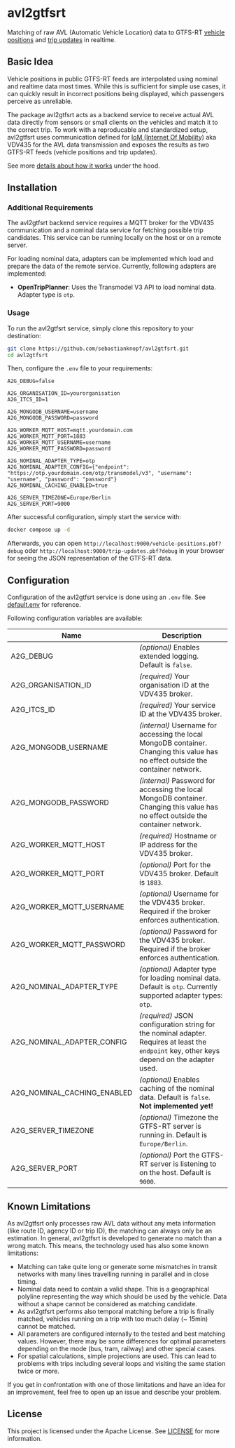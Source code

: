 # avl2gtfsrt
Matching of raw AVL (Automatic Vehicle Location) data to GTFS-RT [vehicle positions](https://gtfs.org/documentation/realtime/reference/#message-vehicleposition) and [trip updates](https://gtfs.org/documentation/realtime/reference/#message-tripupdate) in realtime.

## Basic Idea
Vehicle positions in public GTFS-RT feeds are interpolated using nominal and realtime data most times. While this is sufficient for simple use cases, it can quickly result in incorrect positions being displayed, which passengers perceive as unreliable. 

The package avl2gtfsrt acts as a backend service to receive actual AVL data directly from sensors or small clients on the vehicles and match it to the correct trip. To work with a reproducable and standardized setup, avl2gtfsrt uses communication defined for [IoM (Internet Of Mobility)](https://www.vdv.de/leitmotif-ki.aspx) aka VDV435 for the AVL data transmission and exposes the results as two GTFS-RT feeds (vehicle positions and trip updates).

See more [details about how it works](docs/HOW_IT_WORKS.md) under the hood.

## Installation

### Additional Requirements
The avl2gtfsrt backend service requires a MQTT broker for the VDV435 communication and a nominal data service for fetching possible trip candidates. This service can be running locally on the host or on a remote server.

For loading nominal data, adapters can be implemented which load and prepare the data of the remote service. Currently, following adapters are implemented:

- **OpenTripPlanner**: Uses the Transmodel V3 API to load nominal data. Adapter type is `otp`.

### Usage
To run the avl2gtfsrt service, simply clone this repository to your destination:

```bash
git clone https://github.com/sebastianknopf/avl2gtfsrt.git
cd avl2gtfsrt
```

Then, configure the `.env` file to your requirements:

```env
A2G_DEBUG=false

A2G_ORGANISATION_ID=yourorganisation
A2G_ITCS_ID=1

A2G_MONGODB_USERNAME=username
A2G_MONGODB_PASSWORD=password

A2G_WORKER_MQTT_HOST=mqtt.yourdomain.com
A2G_WORKER_MQTT_PORT=1883
A2G_WORKER_MQTT_USERNAME=username
A2G_WORKER_MQTT_PASSWORD=password

A2G_NOMINAL_ADAPTER_TYPE=otp
A2G_NOMINAL_ADAPTER_CONFIG={"endpoint": "https://otp.yourdomain.com/otp/transmodel/v3", "username": "username", "password": "password"}
A2G_NOMINAL_CACHING_ENABLED=true

A2G_SERVER_TIMEZONE=Europe/Berlin
A2G_SERVER_PORT=9000
```

After successful configuration, simply start the service with:

```bash
docker compose up -d
```

Afterwards, you can open `http://localhost:9000/vehicle-positions.pbf?debug` oder `http://localhost:9000/trip-updates.pbf?debug` in your browser for seeing the JSON representation of the GTFS-RT data.

## Configuration
Configuration of the avl2gtfsrt service is done using an `.env` file. See [default.env](default.env) for reference.

Following configuration variables are available:

| Name | Description |
|----------|----------|
| A2G_DEBUG | _(optional)_ Enables extended logging. Default is `false`.  |
| A2G_ORGANISATION_ID | _(required)_ Your organisation ID at the VDV435 broker. |
| A2G_ITCS_ID | _(required)_ Your service ID at the VDV435 broker. |
| A2G_MONGODB_USERNAME | _(internal)_ Username for accessing the local MongoDB container. Changing this value has no effect outside the container network. |
| A2G_MONGODB_PASSWORD | _(internal)_ Password for accessing the local MongoDB container. Changing this value has no effect outside the container network. |
| A2G_WORKER_MQTT_HOST | _(required)_ Hostname or IP address for the VDV435 broker. |
| A2G_WORKER_MQTT_PORT | _(optional)_ Port for the VDV435 broker. Default is `1883`. |
| A2G_WORKER_MQTT_USERNAME | _(optional)_ Username for the VDV435 broker. Required if the broker enforces authentication. |
| A2G_WORKER_MQTT_PASSWORD | _(optional)_ Password for the VDV435 broker. Required if the broker enforces authentication. |
| A2G_NOMINAL_ADAPTER_TYPE | _(optional)_ Adapter type for loading nominal data. Default is `otp`. Currently supported adapter types: `otp`. |
| A2G_NOMINAL_ADAPTER_CONFIG | _(required)_ JSON configuration string for the nominal adapter. Requires at least the `endpoint` key, other keys depend on the adapter used. |
| A2G_NOMINAL_CACHING_ENABLED | _(optional)_ Enables caching of the nominal data. Default is `false`. **Not implemented yet!** |
| A2G_SERVER_TIMEZONE | _(optional)_ Timezone the GTFS-RT server is running in. Default is `Europe/Berlin`. |
| A2G_SERVER_PORT | _(optional)_ Port the GTFS-RT server is listening to on the host. Default is `9000`. |

## Known Limitations
As avl2gtfsrt only processes raw AVL data without any meta information (like route ID, agency ID or trip ID), the matching can always only be an estimation. In general, avl2gtfsrt is developed to generate no match than a wrong match. This means, the technology used has also some known limitations:

- Matching can take quite long or generate some mismatches in transit networks with many lines travelling running in parallel and in close timing.
- Nominal data need to contain a valid shape. This is a geographical polyline representing the way which should be used by the vehicle. Data without a shape cannot be considered as matching candidate.
- As avl2gtfsrt performs also temporal matching before a trip is finally matched, vehicles running on a trip with too much delay (~ 15min) cannot be matched.
- All parameters are configured internally to the tested and best matching values. However, there may be some differences for optimal parameters depending on the mode (bus, tram, railway) and other special cases.
- For spatial calculations, simple projections are used. This can lead to problems with trips including several loops and visiting the same station twice or more.

If you get in confrontation with one of those limitations and have an idea for an improvement, feel free to open up an issue and describe your problem.

## License
This project is licensed under the Apache License. See [LICENSE](LICENSE.md) for more information.